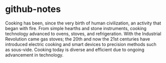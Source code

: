# github-notes
Cooking has been, since the very birth of human civilization, an activity that began with fire. From simple hearths and stone instruments, cooking technology advanced to ovens, stoves, and refrigeration. With the Industrial Revolution came gas stoves; the 20th and now the 21st centuries have introduced electric cooking and smart devices to precision methods such as sous-vide. Cooking today is diverse and efficient due to ongoing advancement in technology.
